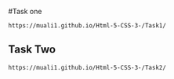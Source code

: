 #Task one
```url
https://muali1.github.io/Html-5-CSS-3-/Task1/
```

## Task Two
```url
https://muali1.github.io/Html-5-CSS-3-/Task2/
```

